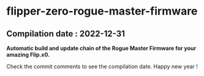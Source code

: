 # flipper-zero-rogue-master-firmware
## Compilation date : 2022-12-31
**Automatic build and update chain of the Rogue Master Firmware for your amazing Flip.x0.**

Check the commit comments to see the compilation date.
Happy new year !
